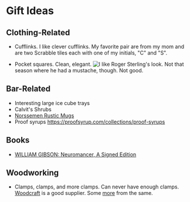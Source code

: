 # Gift Ideas

## Clothing-Related

* Cufflinks. I like clever cufflinks. My favorite pair are from my mom and are two Scrabble tiles each with one of my initials, "C" and "S".

* Pocket squares. Clean, elegant. ![I like Roger Sterling's look.](https://media1.popsugar-assets.com/files/thumbor/9sJCXauBbEcBijY2v3OGYuvZjZ0/fit-in/1024x1024/filters:format_auto-!!-:strip_icc-!!-/2012/03/12/1/192/1922283/83d0a0ddf7b80b58_roger/i/Roger-Sterling.jpg) Not that season where he had a mustache, though. Not good.



## Bar-Related

* Interesting large ice cube trays
* Calvit's Shrubs
* [Norssemen Rustic Mugs](https://northwrist.com/collections/new-in/products/norsemen-rustic-mug)
* Proof syrups https://proofsyrup.com/collections/proof-syrups

## Books

* [WILLIAM GIBSON: Neuromancer, A Signed Edition](https://www.eastonpress.com/signed-editions/william-gibson-neuromancer-a-signed-edition-3120.html)


## Woodworking

* Clamps, clamps, and more clamps. Can never have enough clamps. [Woodcraft](https://www.woodcraft.com/categories/bar-clamps) is a good supplier. Some [more](https://www.woodcraft.com/categories/specialty-clamps) from the same.
